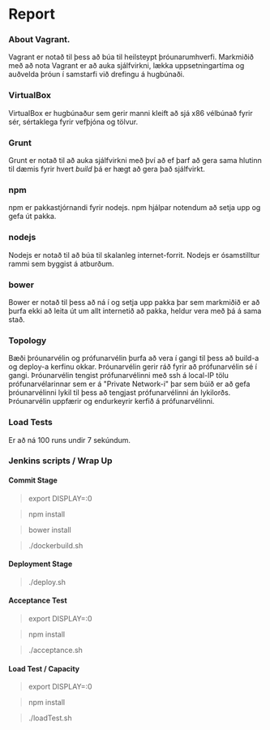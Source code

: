# Report

### About Vagrant.
Vagrant er notað til þess að búa til heilsteypt þróunarumhverfi. Markmiðið með að nota Vagrant er að auka sjálfvirkni, lækka uppsetningartíma og auðvelda þróun í samstarfi við drefingu á hugbúnaði.

### VirtualBox
VirtualBox er hugbúnaður sem gerir manni kleift að sjá x86 vélbúnað fyrir sér, sértaklega fyrir vefþjóna og tölvur.

### Grunt
Grunt er notað til að auka sjálfvirkni með því að ef þarf að gera sama hlutinn til dæmis fyrir hvert *build* þá er hægt að gera það sjálfvirkt.

### npm
npm er pakkastjórnandi fyrir nodejs. npm hjálpar notendum að setja upp og gefa út pakka.

### nodejs
Nodejs er notað til að búa til skalanleg internet-forrit. Nodejs er ósamstilltur rammi sem byggist á atburðum.

### bower
Bower er notað til þess að ná í og setja upp pakka þar sem markmiðið er að þurfa ekki að leita út um allt internetið að pakka, heldur vera með þá á sama stað.

### Topology
Bæði þróunarvélin og prófunarvélin þurfa að vera í gangi til þess að build-a og deploy-a kerfinu okkar. Þróunarvélin gerir ráð fyrir að prófunarvélin sé í gangi. Þróunarvélin tengist prófunarvélinni með ssh á local-IP tölu prófunarvélarinnar sem er á "Private Network-i" þar sem búið er að gefa þróunarvélinni lykil til þess að tengjast prófunarvélinni án lykilorðs. Þróunarvélin uppfærir og endurkeyrir kerfið á prófunarvélinni.

### Load Tests
Er að ná 100 runs undir 7 sekúndum.

### Jenkins scripts / Wrap Up

#### Commit Stage
> export DISPLAY=:0

> npm install

> bower install

> ./dockerbuild.sh

#### Deployment Stage
> ./deploy.sh

#### Acceptance Test
> export DISPLAY=:0

> npm install

> ./acceptance.sh

#### Load Test / Capacity

> export DISPLAY=:0

> npm install

> ./loadTest.sh

